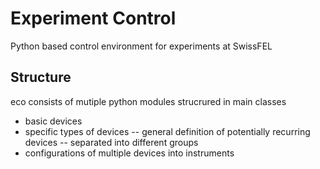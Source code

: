 # Experiment Control
Python based control environment for experiments at SwissFEL

## Structure
eco consists of mutiple python modules strucrured in main classes

- basic devices
- specific types of devices
-- general definition of potentially recurring devices
-- separated into different groups 
- configurations of multiple devices into instruments
